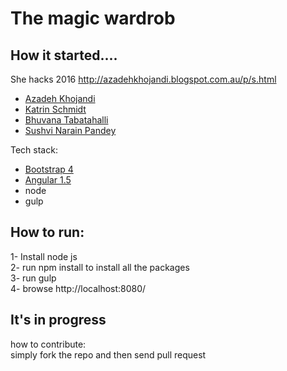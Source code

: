 <h1>The magic wardrob </h1>
<h2>How it started....</h2>
<p>
She hacks 2016
<a href="http://azadehkhojandi.blogspot.com.au/p/s.html">http://azadehkhojandi.blogspot.com.au/p/s.html</a>

<ul>
<li>
<a href ="https://au.linkedin.com/in/azadeh-khojandi-ba441b3">Azadeh Khojandi</a>
</li>
<li>
<a href ="https://au.linkedin.com/in/kaschmi">Katrin Schmidt</a>
</li>
<li>
<a href="https://au.linkedin.com/in/bhuvanatn"> Bhuvana Tabatahalli</a>
</li>
<li>
  <a href="https://au.linkedin.com/in/sushvi">Sushvi Narain Pandey</a>
</li>

</ul>
</p>
<p>
Tech stack:
<ul>
<li>
<a href ="http://v4-alpha.getbootstrap.com/getting-started/build-tools/#tooling-setup">Bootstrap 4</a>
</li>
<li>
<a href ="https://docs.angularjs.org/guide/component">Angular 1.5</a>
</li>
<li>
node 
</li>
<li>
gulp
</li>
</ul>
</p>
<p>
<h2>How to run:</h2>
1- Install node js <br/>
2- run npm install to install all the packages <br/>
3- run gulp <br/>
4- browse http://localhost:8080/ <br/>
</P>
<h2>It's in progress</h2>
<p>
how to contribute: <br/>
simply fork the repo and then send pull request
</P>









